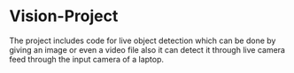 # Vision-Project
The project includes code for live object detection which can be done by giving an image or even a video file also it can detect it through live camera feed through the input camera of a laptop.

